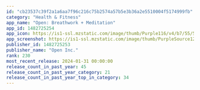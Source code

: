 ```yaml
---
id: "cb23537c39f2a1a6aa7f96c216c75b2574a57b5e3b36a2e5510004f5174999fb"
category: "Health & Fitness"
app_name: "Open: Breathwork + Meditation"
app_id: 1482725254
app_icon: https://is1-ssl.mzstatic.com/image/thumb/Purple116/v4/b7/55/50/b7555003-ea2e-92e0-e0de-f73dab0ffc68/AppIcon-0-0-1x_U007epad-0-85-220.png/1024x1024bb.png
app_screenshot: https://is1-ssl.mzstatic.com/image/thumb/PurpleSource126/v4/09/f2/4c/09f24cda-b13a-87a3-1398-2f9042b6c687/57e5a586-dcb4-467f-9593-b7f1d2640d52_Lrg_002.png/1284x2778bb.png
publisher_id: 1482725253
publisher_name: "Open Inc."
rank: 230
most_recent_release: 2024-01-31 00:00:00
release_count_in_past_year: 45
release_count_in_past_year_category: 21
release_count_in_past_year_top_in_category: 34
---
```

